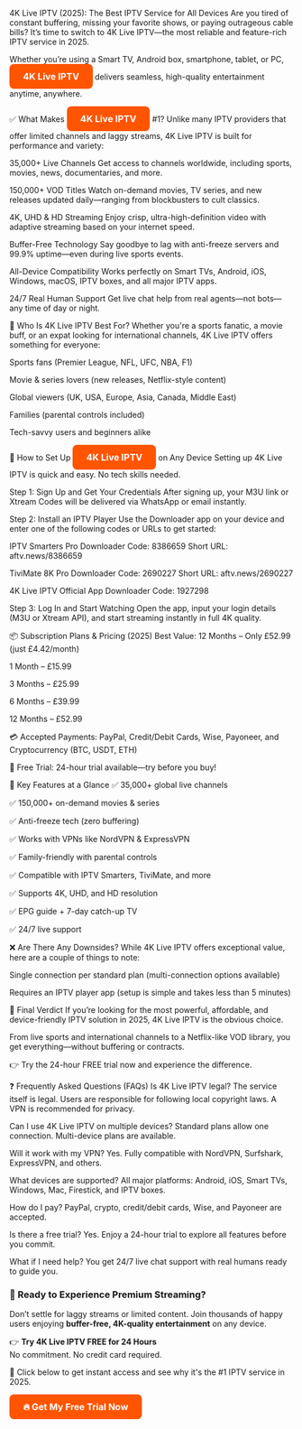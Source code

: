 4K Live IPTV (2025): The Best IPTV Service for All Devices
Are you tired of constant buffering, missing your favorite shows, or paying outrageous cable bills? It’s time to switch to 4K Live IPTV—the most reliable and feature-rich IPTV service in 2025.

Whether you’re using a Smart TV, Android box, smartphone, tablet, or PC, <a href="https://best4kliveiptv.com/uk" target="_blank" style="display:inline-block;background:#ff5500;color:white;padding:12px 24px;border-radius:8px;font-weight:bold;text-decoration:none;font-size:16px;">4K Live IPTV</a> delivers seamless, high-quality entertainment anytime, anywhere.

✅ What Makes <a href="https://best4kliveiptv.com/uk" target="_blank" style="display:inline-block;background:#ff5500;color:white;padding:12px 24px;border-radius:8px;font-weight:bold;text-decoration:none;font-size:16px;">4K Live IPTV</a> #1?
Unlike many IPTV providers that offer limited channels and laggy streams, 4K Live IPTV is built for performance and variety:

35,000+ Live Channels
Get access to channels worldwide, including sports, movies, news, documentaries, and more.

150,000+ VOD Titles
Watch on-demand movies, TV series, and new releases updated daily—ranging from blockbusters to cult classics.

4K, UHD & HD Streaming
Enjoy crisp, ultra-high-definition video with adaptive streaming based on your internet speed.

Buffer-Free Technology
Say goodbye to lag with anti-freeze servers and 99.9% uptime—even during live sports events.

All-Device Compatibility
Works perfectly on Smart TVs, Android, iOS, Windows, macOS, IPTV boxes, and all major IPTV apps.

24/7 Real Human Support
Get live chat help from real agents—not bots—any time of day or night.

🎯 Who Is 4K Live IPTV Best For?
Whether you're a sports fanatic, a movie buff, or an expat looking for international channels, 4K Live IPTV offers something for everyone:

Sports fans (Premier League, NFL, UFC, NBA, F1)

Movie & series lovers (new releases, Netflix-style content)

Global viewers (UK, USA, Europe, Asia, Canada, Middle East)

Families (parental controls included)

Tech-savvy users and beginners alike

🔧 How to Set Up <a href="https://best4kliveiptv.com/uk" target="_blank" style="display:inline-block;background:#ff5500;color:white;padding:12px 24px;border-radius:8px;font-weight:bold;text-decoration:none;font-size:16px;">4K Live IPTV</a> on Any Device
Setting up 4K Live IPTV is quick and easy. No tech skills needed.

Step 1: Sign Up and Get Your Credentials
After signing up, your M3U link or Xtream Codes will be delivered via WhatsApp or email instantly.

Step 2: Install an IPTV Player
Use the Downloader app on your device and enter one of the following codes or URLs to get started:

IPTV Smarters Pro
Downloader Code: 8386659
Short URL: aftv.news/8386659

TiviMate 8K Pro
Downloader Code: 2690227
Short URL: aftv.news/2690227

4K Live IPTV Official App
Downloader Code: 1927298

Step 3: Log In and Start Watching
Open the app, input your login details (M3U or Xtream API), and start streaming instantly in full 4K quality.

📦 Subscription Plans & Pricing (2025)
Best Value: 12 Months – Only £52.99 (just £4.42/month)

1 Month – £15.99

3 Months – £25.99

6 Months – £39.99

12 Months – £52.99

💳 Accepted Payments:
PayPal, Credit/Debit Cards, Wise, Payoneer, and Cryptocurrency (BTC, USDT, ETH)

🎁 Free Trial: 24-hour trial available—try before you buy!

🌟 Key Features at a Glance
✅ 35,000+ global live channels

✅ 150,000+ on-demand movies & series

✅ Anti-freeze tech (zero buffering)

✅ Works with VPNs like NordVPN & ExpressVPN

✅ Family-friendly with parental controls

✅ Compatible with IPTV Smarters, TiviMate, and more

✅ Supports 4K, UHD, and HD resolution

✅ EPG guide + 7-day catch-up TV

✅ 24/7 live support

❌ Are There Any Downsides?
While 4K Live IPTV offers exceptional value, here are a couple of things to note:

Single connection per standard plan (multi-connection options available)

Requires an IPTV player app (setup is simple and takes less than 5 minutes)

🏁 Final Verdict
If you’re looking for the most powerful, affordable, and device-friendly IPTV solution in 2025, 4K Live IPTV is the obvious choice.

From live sports and international channels to a Netflix-like VOD library, you get everything—without buffering or contracts.

👉 Try the 24-hour FREE trial now and experience the difference.

❓ Frequently Asked Questions (FAQs)
Is 4K Live IPTV legal?
The service itself is legal. Users are responsible for following local copyright laws. A VPN is recommended for privacy.

Can I use 4K Live IPTV on multiple devices?
Standard plans allow one connection. Multi-device plans are available.

Will it work with my VPN?
Yes. Fully compatible with NordVPN, Surfshark, ExpressVPN, and others.

What devices are supported?
All major platforms: Android, iOS, Smart TVs, Windows, Mac, Firestick, and IPTV boxes.

How do I pay?
PayPal, crypto, credit/debit cards, Wise, and Payoneer are accepted.

Is there a free trial?
Yes. Enjoy a 24-hour trial to explore all features before you commit.

What if I need help?
You get 24/7 live chat support with real humans ready to guide you.

<h3>🚀 Ready to Experience Premium Streaming?</h3>
<p>Don’t settle for laggy streams or limited content. Join thousands of happy users enjoying <strong>buffer-free, 4K-quality entertainment</strong> on any device.</p>
<p>👉 <strong>Try 4K Live IPTV FREE for 24 Hours</strong><br>
No commitment. No credit card required.</p>
<p>🎯 Click below to get instant access and see why it's the #1 IPTV service in 2025.</p>
<a href="https://best4kliveiptv.com/uk" target="_blank" style="display:inline-block;background:#ff5500;color:white;padding:12px 24px;border-radius:8px;font-weight:bold;text-decoration:none;font-size:16px;">🔥 Get My Free Trial Now</a>
